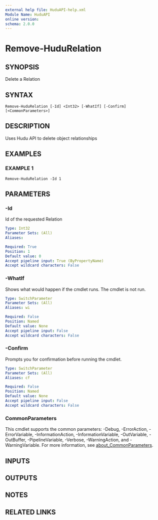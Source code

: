 ```yaml
---
external help file: HuduAPI-help.xml
Module Name: HuduAPI
online version:
schema: 2.0.0
---
```


# Remove-HuduRelation

## SYNOPSIS
Delete a Relation

## SYNTAX

```
Remove-HuduRelation [-Id] <Int32> [-WhatIf] [-Confirm] [<CommonParameters>]
```

## DESCRIPTION
Uses Hudu API to delete object relationships

## EXAMPLES

### EXAMPLE 1
```
Remove-HuduRelation -Id 1
```

## PARAMETERS

### -Id
Id of the requested Relation

```yaml
Type: Int32
Parameter Sets: (All)
Aliases:

Required: True
Position: 1
Default value: 0
Accept pipeline input: True (ByPropertyName)
Accept wildcard characters: False
```

### -WhatIf
Shows what would happen if the cmdlet runs.
The cmdlet is not run.

```yaml
Type: SwitchParameter
Parameter Sets: (All)
Aliases: wi

Required: False
Position: Named
Default value: None
Accept pipeline input: False
Accept wildcard characters: False
```

### -Confirm
Prompts you for confirmation before running the cmdlet.

```yaml
Type: SwitchParameter
Parameter Sets: (All)
Aliases: cf

Required: False
Position: Named
Default value: None
Accept pipeline input: False
Accept wildcard characters: False
```

### CommonParameters
This cmdlet supports the common parameters: -Debug, -ErrorAction, -ErrorVariable, -InformationAction, -InformationVariable, -OutVariable, -OutBuffer, -PipelineVariable, -Verbose, -WarningAction, and -WarningVariable. For more information, see [about_CommonParameters](http://go.microsoft.com/fwlink/?LinkID=113216).

## INPUTS

## OUTPUTS

## NOTES

## RELATED LINKS
